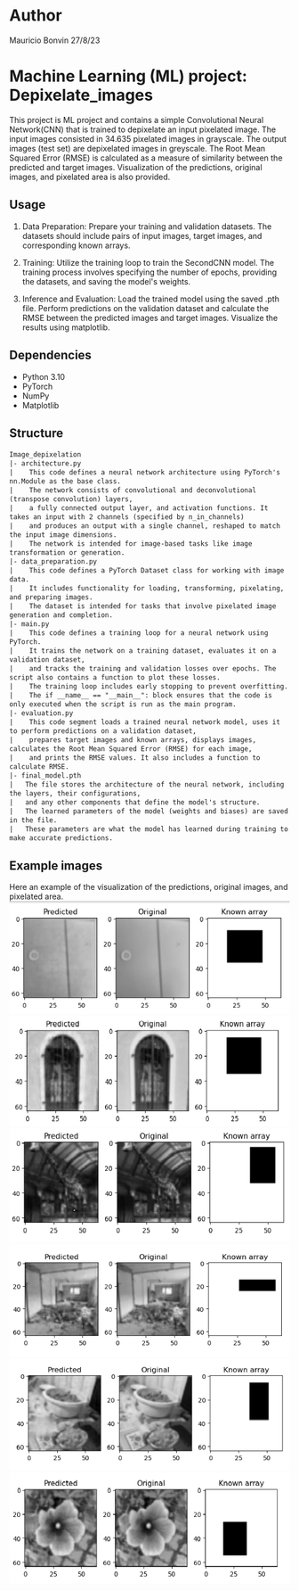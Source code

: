 # Author

Mauricio Bonvin
27/8/23

# Machine Learning (ML) project: Depixelate_images

This project is ML project and contains a simple Convolutional Neural Network(CNN) that is trained to depixelate an input pixelated image.
The input images consisted in 34.635 pixelated images in grayscale.
The output images (test set) are depixelated images in greyscale.
The Root Mean Squared Error (RMSE) is calculated as a measure of similarity between the predicted and target images. 
Visualization of the predictions, original images, and pixelated area is also provided.

## Usage

1. Data Preparation: 
Prepare your training and validation datasets. The datasets should include pairs of input images, target images, and corresponding known arrays.

2. Training: 
Utilize the training loop to train the SecondCNN model. 
The training process involves specifying the number of epochs, providing the datasets, and saving the model's weights.

3. Inference and Evaluation: 
Load the trained model using the saved .pth file.
 Perform predictions on the validation dataset and calculate the RMSE between the predicted images and target images. 
Visualize the results using matplotlib.

## Dependencies

* Python 3.10
* PyTorch
* NumPy
* Matplotlib

## Structure
```
Image_depixelation
|- architecture.py
|    This code defines a neural network architecture using PyTorch's nn.Module as the base class.
|    The network consists of convolutional and deconvolutional (transpose convolution) layers,
|    a fully connected output layer, and activation functions. It takes an input with 2 channels (specified by n_in_channels)
|    and produces an output with a single channel, reshaped to match the input image dimensions.
|    The network is intended for image-based tasks like image transformation or generation.
|- data_preparation.py
|    This code defines a PyTorch Dataset class for working with image data.
|    It includes functionality for loading, transforming, pixelating, and preparing images.
|    The dataset is intended for tasks that involve pixelated image generation and completion.
|- main.py
|    This code defines a training loop for a neural network using PyTorch.
|    It trains the network on a training dataset, evaluates it on a validation dataset,
|    and tracks the training and validation losses over epochs. The script also contains a function to plot these losses.
|    The training loop includes early stopping to prevent overfitting.
|    The if __name__ == "__main__": block ensures that the code is only executed when the script is run as the main program.
|- evaluation.py
|    This code segment loads a trained neural network model, uses it to perform predictions on a validation dataset,
|    prepares target images and known arrays, displays images, calculates the Root Mean Squared Error (RMSE) for each image,
|    and prints the RMSE values. It also includes a function to calculate RMSE.
|- final_model.pth
|   The file stores the architecture of the neural network, including the layers, their configurations,
|   and any other components that define the model's structure.
|   The learned parameters of the model (weights and biases) are saved in the file.
|   These parameters are what the model has learned during training to make accurate predictions.
```
## Example images
Here an example of the visualization of the predictions, original images, and pixelated area.
![Sample Image 1](images/1.png)
![Sample Image 2](images/2.png)
![Sample Image 3](images/3.png)
![Sample Image 4](images/4.png)
![Sample Image 5](images/5.png)
![Sample Image 6](images/6.png)
